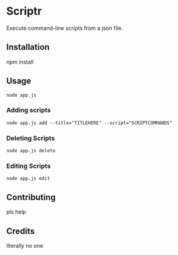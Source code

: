 # Scriptr

Execute command-line scripts from a json file.

## Installation

npm install

## Usage

```shell
node app.js
```

### Adding scripts

```shell
node app.js add --title="TITLEHERE" --script="SCRIPTCOMMANDS"
```

### Deleting Scripts

```shell
node app.js delete
```

### Editing Scripts

```shell
node app.js edit
```

## Contributing

pls help

## Credits

literally no one
